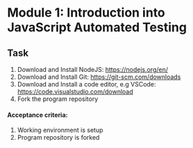 # Module 1: Introduction into JavaScript Automated Testing

## Task

1. Download and Install NodeJS: https://nodejs.org/en/
1. Download and Install Git: https://git-scm.com/downloads
1. Download and Install a code editor, e.g VSCode: https://code.visualstudio.com/download
1. Fork the program repository

#### Acceptance criteria:

1. Working environment is setup
1. Program repository is forked
